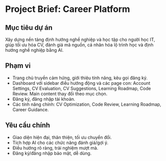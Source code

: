 # Project Brief: Career Platform

## Mục tiêu dự án

Xây dựng nền tảng định hướng nghề nghiệp và học tập cho người học IT, giúp tối ưu hóa CV, đánh giá mã nguồn, cá nhân hóa lộ trình học và định hướng nghề nghiệp bằng AI.

## Phạm vi

- Trang chủ truyền cảm hứng, giới thiệu tính năng, kêu gọi đăng ký.
- Dashboard với sidebar điều hướng động và các page con: Account Settings, CV Evaluation, CV Suggestions, Learning Roadmap, Code Review. Main content thay đổi theo mục chọn.
- Đăng ký, đăng nhập tài khoản.
- Các tính năng chính: CV Optimization, Code Review, Learning Roadmap, Career Guidance.

## Yêu cầu chính

- Giao diện hiện đại, thân thiện, tối ưu chuyển đổi.
- Tích hợp AI cho các chức năng đánh giá/gợi ý.
- Điều hướng rõ ràng, trải nghiệm mượt mà.
- Đăng ký/đăng nhập bảo mật, dễ dùng.
